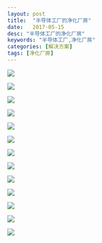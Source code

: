 ```yaml
---
layout: post
title:  "半导体工厂的净化厂房"
date:   2017-05-15
desc: "半导体工厂的净化厂房"
keywords: "半导体工厂,净化厂房"
categories: [解决方案]
tags: [净化厂房]
---
```


![](/static/img/2017/05/1501.png)

![](/static/img/2017/05/1502.png)

![](/static/img/2017/05/1503.png)

![](/static/img/2017/05/1504.png)

![](/static/img/2017/05/1505.png)

![](/static/img/2017/05/1506.png)

![](/static/img/2017/05/1507.png)

![](/static/img/2017/05/1508.png)

![](/static/img/2017/05/1509.png)

![](/static/img/2017/05/1510.png)

![](/static/img/2017/05/1511.png)

![](/static/img/2017/05/1512.png)

![](/static/img/2017/05/1513.png)

